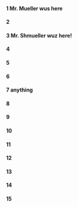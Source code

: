 #### 1 Mr. Mueller wus here 
#### 2
#### 3 Mr. Shmueller wuz here!
#### 4
#### 5
#### 6
#### 7 anything
#### 8
#### 9
#### 10
#### 11
#### 12
#### 13
#### 14
#### 15